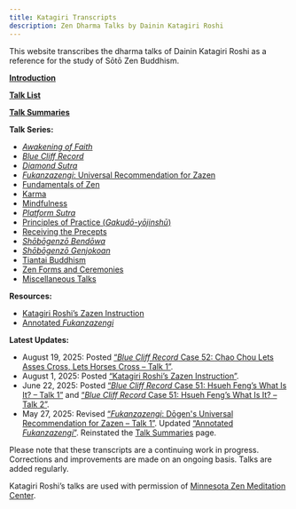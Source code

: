 ```yaml
---
title: Katagiri Transcripts
description: Zen Dharma Talks by Dainin Katagiri Roshi
---
```


This website transcribes the dharma talks of Dainin Katagiri Roshi as a reference for the study of Sōtō Zen Buddhism.

 [**Introduction**](introduction)

[**Talk List**](list)

[**Talk Summaries**](summaries)

**Talk Series:**

- [*Awakening of Faith*](awakening-of-faith)
- [*Blue Cliff Record*](blue-cliff-record)
- [*Diamond Sutra*](diamond-sutra)
- [*Fukanzazengi*: Universal Recommendation for Zazen](fukanzazengi)
- [Fundamentals of Zen](fundamentals)
- [Karma](karma)
- [Mindfulness](mindfulness)
- [*Platform Sutra*](platform-sutra)
- [Principles of Practice (*Gakudō-yōjinshū*)](principles-of-practice)
- [Receiving the Precepts](precepts)
- [*Shōbōgenzō Bendōwa*](bendowa)
- [*Shōbōgenzō Genjokoan*](genjokoan)
- [Tiantai Buddhism](tiantai-buddhism)
- [Zen Forms and Ceremonies](zen-forms)
- [Miscellaneous Talks](miscellaneous)

**Resources:**

- [Katagiri Roshi’s Zazen Instruction](zazen-instruction)
- [Annotated *Fukanzazengi*](annotated-fukanzazengi)

**Latest Updates:**

- August 19, 2025: Posted [“*Blue Cliff Record* Case 52: Chao Chou Lets Asses Cross, Lets Horses Cross – Talk 1”](1984-01-21-Blue-Cliff-Record-Case-52-Talk-1).
- August 1, 2025: Posted [“Katagiri Roshi’s Zazen Instruction”](zazen-instruction).
- June 22, 2025: Posted [“*Blue Cliff Record* Case 51: Hsueh Feng’s What Is It? – Talk 1”](1984-01-11-Blue-Cliff-Record-Case-51-Talk-1) and [“*Blue Cliff Record* Case 51: Hsueh Feng’s What Is It? – Talk 2”](1984-01-18-Blue-Cliff-Record-Case-51-Talk-2).
- May 27, 2025: Revised [“*Fukanzazengi*: Dōgen's Universal Recommendation for Zazen – Talk 1”](1979-06-09-Fukanzazengi-Talk-1). Updated [“Annotated *Fukanzazengi*”](annotated-fukanzazengi). Reinstated the [Talk Summaries](summaries) page.

Please note that these transcripts are a continuing work in progress. Corrections and improvements are made on an ongoing basis. Talks are added regularly. 

Katagiri Roshi’s talks are used with permission of [Minnesota Zen Meditation Center](https://www.mnzencenter.org/katagiri-project.html).
